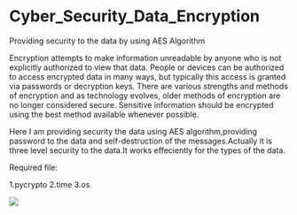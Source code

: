 # Cyber_Security_Data_Encryption
Providing security to the data by using AES Algorithm

Encryption attempts to make information unreadable by anyone who is not explicitly authorized to view that data. People or devices can be authorized to access encrypted data in many ways, but typically this access is granted via passwords or decryption keys. There are various strengths and methods of encryption and as technology evolves, older methods of encryption are no longer considered secure. Sensitive information should be encrypted using the best method available whenever possible.

Here I am providing security the data using AES algorithm,providing password to the data and self-destruction of the messages.Actually it is three level security to the data.It works effeciently for the types of the data.
 
 Required file:
 
 1.pycrypto
 2.time
 3.os

<img src="Input/Image_Input.jpg">
 
